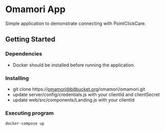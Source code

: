 # Omamori App

Simple application to demonstrate connecting with PointClickCare.

## Getting Started

### Dependencies

- Docker should be installed before running the application.

### Installing

- git clone https://omamori@bitbucket.org/omamori/omamori.git
- update server/config/credentials.js with your clientId and clientSecret
- update web/src/components/Landing.js with your clientId

### Executing program

```
docker-compose up
```
